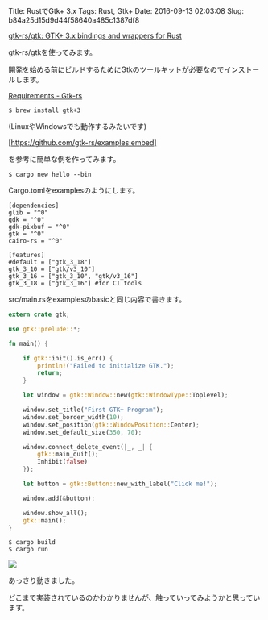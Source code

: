 Title: RustでGtk+ 3.x
Tags: Rust, Gtk+
Date: 2016-09-13 02:03:08
Slug: b84a25d15d9d44f58640a485c1387df8

[gtk-rs/gtk: GTK+ 3.x bindings and wrappers for Rust](https://github.com/gtk-rs/gtk "gtk-rs/gtk: GTK+ 3.x bindings and wrappers for Rust")

gtk-rs/gtkを使ってみます。

開発を始める前にビルドするためにGtkのツールキットが必要なのでインストールします。

[Requirements - Gtk-rs](http://gtk-rs.org/docs/requirements.html "Gtk-rs")

```
$ brew install gtk+3
```

(LinuxやWindowsでも動作するみたいです)

[https://github.com/gtk-rs/examples:embed]

を参考に簡単な例を作ってみます。

```
$ cargo new hello --bin
```

Cargo.tomlをexamplesのようにします。

```
[dependencies]
glib = "^0"
gdk = "^0"
gdk-pixbuf = "^0"
gtk = "^0"
cairo-rs = "^0"

[features]
#default = ["gtk_3_18"]
gtk_3_10 = ["gtk/v3_10"]
gtk_3_16 = ["gtk_3_10", "gtk/v3_16"]
gtk_3_18 = ["gtk_3_16"] #for CI tools
```

src/main.rsをexamplesのbasicと同じ内容で書きます。

```rust
extern crate gtk;

use gtk::prelude::*;

fn main() {

    if gtk::init().is_err() {
        println!("Failed to initialize GTK.");
        return;
    }

    let window = gtk::Window::new(gtk::WindowType::Toplevel);

    window.set_title("First GTK+ Program");
    window.set_border_width(10);
    window.set_position(gtk::WindowPosition::Center);
    window.set_default_size(350, 70);

    window.connect_delete_event(|_, _| {
        gtk::main_quit();
        Inhibit(false)
    });

    let button = gtk::Button::new_with_label("Click me!");

    window.add(&button);

    window.show_all();
    gtk::main();
}
```

```
$ cargo build
$ cargo run
```

![](https://i.gyazo.com/75e8ed5c95b04a02ce3c6cdd8099f61a.png)

あっさり動きました。

どこまで実装されているのかわかりませんが、触っていってみようかと思っています。